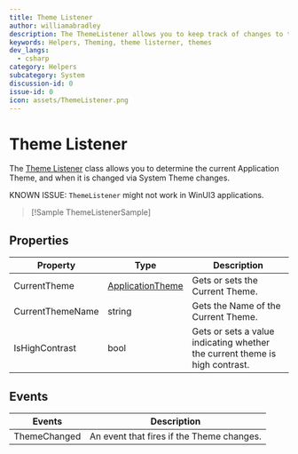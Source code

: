 ```yaml
---
title: Theme Listener
author: williamabradley
description: The ThemeListener allows you to keep track of changes to the System Theme.
keywords: Helpers, Theming, theme listerner, themes
dev_langs:
  - csharp
category: Helpers
subcategory: System
discussion-id: 0
issue-id: 0
icon: assets/ThemeListener.png
---
```


# Theme Listener

The [Theme Listener](/dotnet/api/microsoft.toolkit.uwp.ui.helpers.themelistener) class allows you to determine the current Application Theme, and when it is changed via System Theme changes.

KNOWN ISSUE: `ThemeListener` might not work in WinUI3 applications.

> [!Sample ThemeListenerSample]

## Properties

| Property | Type | Description |
| -- | -- | -- |
| CurrentTheme | [ApplicationTheme](/uwp/api/Windows.UI.Xaml.ApplicationTheme) | Gets or sets the Current Theme. |
| CurrentThemeName | string | Gets the Name of the Current Theme. |
| IsHighContrast | bool | Gets or sets a value indicating whether the current theme is high contrast. |


## Events

| Events | Description |
| -- | -- |
| ThemeChanged | An event that fires if the Theme changes. |
